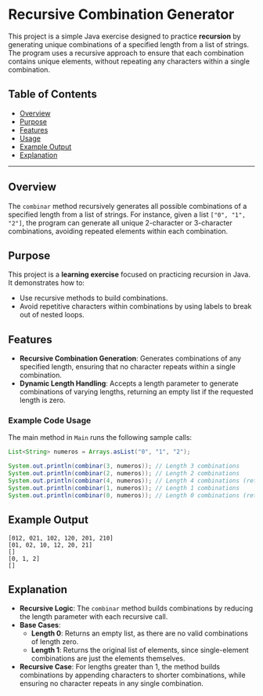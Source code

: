 # Recursive Combination Generator

This project is a simple Java exercise designed to practice **recursion** by generating unique combinations of a specified length from a list of strings. The program uses a recursive approach to ensure that each combination contains unique elements, without repeating any characters within a single combination.

## Table of Contents

- [Overview](#overview)
- [Purpose](#purpose)
- [Features](#features)
- [Usage](#usage)
- [Example Output](#example-output)
- [Explanation](#explanation)

---

## Overview

The `combinar` method recursively generates all possible combinations of a specified length from a list of strings. For instance, given a list `["0", "1", "2"]`, the program can generate all unique 2-character or 3-character combinations, avoiding repeated elements within each combination.

## Purpose

This project is a **learning exercise** focused on practicing recursion in Java. It demonstrates how to:
- Use recursive methods to build combinations.
- Avoid repetitive characters within combinations by using labels to break out of nested loops.
  
## Features

- **Recursive Combination Generation**: Generates combinations of any specified length, ensuring that no character repeats within a single combination.
- **Dynamic Length Handling**: Accepts a length parameter to generate combinations of varying lengths, returning an empty list if the requested length is zero.

### Example Code Usage

The main method in `Main` runs the following sample calls:

```java
List<String> numeros = Arrays.asList("0", "1", "2");

System.out.println(combinar(3, numeros)); // Length 3 combinations
System.out.println(combinar(2, numeros)); // Length 2 combinations
System.out.println(combinar(4, numeros)); // Length 4 combinations (returns empty if length > list size)
System.out.println(combinar(1, numeros)); // Length 1 combinations
System.out.println(combinar(0, numeros)); // Length 0 combinations (returns empty)
```

## Example Output

```plaintext
[012, 021, 102, 120, 201, 210]
[01, 02, 10, 12, 20, 21]
[]
[0, 1, 2]
[]
```

## Explanation

- **Recursive Logic**: The `combinar` method builds combinations by reducing the length parameter with each recursive call.
- **Base Cases**:
  - **Length 0**: Returns an empty list, as there are no valid combinations of length zero.
  - **Length 1**: Returns the original list of elements, since single-element combinations are just the elements themselves.
- **Recursive Case**: For lengths greater than 1, the method builds combinations by appending characters to shorter combinations, while ensuring no character repeats in any single combination.
